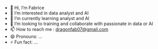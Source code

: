 - 👋 Hi, I’m Fabrice
- 👀 I’m interested in data analyst and AI
- 🌱 I’m currently learning analyst and AI
- 💞️ I’m looking to training and collaborate with passionate in data or AI
- 📫 How to reach me : dragonfab07@gmail.com
- 😄 Pronouns: ...
- ⚡ Fun fact: ...

<!---
Eau-et-air/Eau-et-air is a ✨ special ✨ repository because its `README.md` (this file) appears on your GitHub profile.
You can click the Preview link to take a look at your changes.
--->
